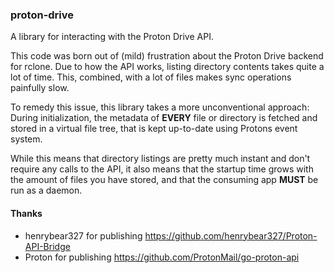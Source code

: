### proton-drive

A library for interacting with the Proton Drive API.

This code was born out of (mild) frustration about the Proton Drive backend for rclone.
Due to how the API works, listing directory contents takes quite a lot of time. This, 
combined, with a lot of files makes sync operations painfully slow.

To remedy this issue, this library takes a more unconventional approach: During 
initialization, the metadata of **EVERY** file or directory is fetched and stored in a
virtual file tree, that is kept up-to-date using Protons event system.

While this means that directory listings are pretty much instant and don't require any
calls to the API, it also means that the startup time grows with the amount of files
you have stored, and that the consuming app **MUST** be run as a daemon.

#### Thanks

 * henrybear327 for publishing https://github.com/henrybear327/Proton-API-Bridge
 * Proton for publishing https://github.com/ProtonMail/go-proton-api 